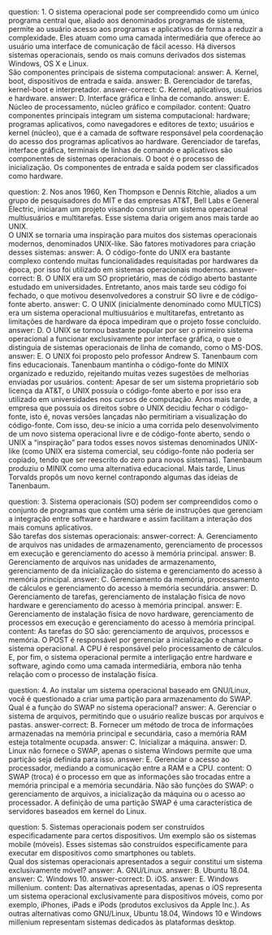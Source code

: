 <?quiz?>
question: 1. O sistema operacional pode ser compreendido como um único programa central que, aliado aos denominados programas de sistema, permite ao usuário acesso aos programas e aplicativos de forma a reduzir a complexidade. Eles atuam como uma camada intermediária que oferece ao usuário uma interface de comunicação de fácil acesso. Há diversos sistemas operacionais, sendo os mais comuns derivados dos sistemas Windows, OS X e Linux.<br>São componentes principais de sistema computacional:
answer: A. Kernel, boot, dispositivos de entrada e saída.
answer: B. Gerenciador de tarefas, kernel-boot e interpretador.
answer-correct: C. Kernel, aplicativos, usuários e hardware.
answer: D. Interface gráfica e linha de comando.
answer: E. Núcleo de processamento, núcleo gráfico e compilador.
content:
Quatro componentes principais integram um sistema computacional: hardware; programas aplicativos, como navegadores e editores de texto; usuários e kernel (núcleo), que é a camada de software responsável pela coordenação do acesso dos programas aplicativos ao hardware. Gerenciador de tarefas, interface gráfica, terminais de linhas de comando e aplicativos são componentes de sistemas operacionais. O boot é o processo de inicialização. Os componentes de entrada e saída podem ser classificados como hardware.
<?/quiz?>

<?quiz?>
question: 2. Nos anos 1960, Ken Thompson e Dennis Ritchie, aliados a um grupo de pesquisadores do MIT e das empresas AT&T, Bell Labs e General Electric, iniciaram um projeto visando construir um sistema operacional multiusuários e multitarefas. Esse sistema daria origem anos mais tarde ao UNIX.<br>O UNIX se tornaria uma inspiração para muitos dos sistemas operacionais modernos, denominados UNIX-like. São fatores motivadores para criação desses sistemas:
answer: A. O código-fonte do UNIX era bastante complexo contendo muitas funcionalidades requisitadas por hardwares da época, por isso foi utilizado em sistemas operacionais modernos.
answer-correct: B. O UNIX era um SO proprietário, mas de código aberto bastante estudado em universidades. Entretanto, anos mais tarde seu código foi fechado, o que motivou desenvolvedores a construir SO livre e de código-fonte aberto.
answer: C. O UNIX (inicialmente denominado como MULTICS) era um sistema operacional multiusuários e multitarefas, entretanto as limitações de hardware da época impediram que o projeto fosse concluído.
answer: D. O UNIX se tornou bastante popular por ser o primeiro sistema operacional a funcionar exclusivamente por interface gráfica, o que o distinguia de sistemas operacionais de linha de comando, como o MS-DOS.
answer: E. O UNIX foi proposto pelo professor Andrew S. Tanenbaum com fins educacionais. Tanenbaum mantinha o código-fonte do MINIX organizado e reduzido, rejeitando muitas vezes sugestões de melhorias enviadas por usuários.
content:
Apesar de ser um sistema proprietário sob licença da AT&T, o UNIX possuía o código-fonte aberto e por isso era utilizado em universidades nos cursos de computação. Anos mais tarde, a empresa que possuía os direitos sobre o UNIX decidiu fechar o código-fonte, isto é, novas versões lançadas não permitiriam a visualização do código-fonte. Com isso, deu-se início a uma corrida pelo desenvolvimento de um novo sistema operacional livre e de código-fonte aberto, sendo o UNIX a “inspiração” para todos esses novos sistemas denominados UNIX-like (como UNIX era sistema comercial, seu código-fonte não poderia ser copiado, tendo que ser reescrito do zero para novos sistemas). Tanenbaum produziu o MINIX como uma alternativa educacional. Mais tarde, Linus Torvalds propôs um novo kernel contrapondo algumas das ideias de Tanenbaum.
<?/quiz?>

<?quiz?>
question: 3. Sistema operacionais (SO) podem ser compreendidos como o conjunto de programas que contém uma série de instruções que gerenciam a integração entre software e hardware e assim facilitam a interação dos mais comuns aplicativos.<br>São tarefas dos sistemas operacionais:
answer-correct: A. Gerenciamento de arquivos nas unidades de armazenamento, gerenciamento de processos em execução e gerenciamento do acesso à memória principal. 
answer: B. Gerenciamento de arquivos nas unidades de armazenamento, gerenciamento de da inicialização do sistema e gerenciamento do acesso à memória principal. 
answer: C. Gerenciamento da memória, processamento de cálculos e gerenciamento do acesso à memória secundária.
answer: D. Gerenciamento de tarefas, gerenciamento de instalação física de novo hardware e gerenciamento do acesso à memória principal. 
answer: E. Gerenciamento de instalação física de novo hardware, gerenciamento de processos em execução e gerenciamento do acesso à memória principal. 
content:
As tarefas do SO são: gerenciamento de arquivos, processos e memória. O POST é responsável por gerenciar a inicialização e chamar o sistema operacional. A CPU é responsável pelo processamento de cálculos. E, por fim, o sistema operacional permite a interligação entre hardware e software, agindo como uma camada intermediária, embora não tenha relação com o processo de instalação física.
<?/quiz?>

<?quiz?>
question: 4. Ao instalar um sistema operacional baseado em GNU/Linux, você é questionado a criar uma partição para armazenamento do SWAP.<br>Qual é a função do SWAP no sistema operacional?
answer: A. Gerenciar o sistema de arquivos, permitindo que o usuário realize buscas por arquivos e pastas.
answer-correct: B. Fornecer um método de troca de informações armazenadas na memória principal e secundária, caso a memória RAM esteja totalmente ocupada.
answer: C. Inicializar a máquina.
answer: D. Linux não fornece o SWAP, apenas o sistema Windows permite que uma partição seja definida para isso.
answer: E. Gerenciar o acesso ao processador, mediando a comunicação entre a RAM e a CPU.
content:
O SWAP (troca) é o processo em que as informações são trocadas entre a memória principal e a memória secundária. Não são funções do SWAP: o gerenciamento de arquivos, a inicialização da máquina ou o acesso ao processador. A definição de uma partição SWAP é uma característica de servidores baseados em kernel do Linux.
<?/quiz?>

<?quiz?>
question: 5. Sistemas operacionais podem ser construídos especificadamente para certos dispositivos. Um exemplo são os sistemas mobile (móveis). Esses sistemas são construídos especificamente para executar em dispositivos como smartphones ou tablets.<br>Qual dos sistemas operacionais apresentados a seguir constitui um sistema exclusivamente móvel?
answer: A. GNU/Linux.
answer: B. Ubuntu 18.04.
answer: C. Windows 10.
answer-correct: D. iOS.
answer: E. Windows millenium.
content:
Das alternativas apresentadas, apenas o iOS representa um sistema operacional exclusivamente para dispositivos móveis, como por exemplo, iPhones, iPads e iPods (produtos exclusivos da Apple Inc.). As outras alternativas como GNU/Linux, Ubuntu 18.04, Windows 10 e Windows millenium representam sistemas dedicados às plataformas desktop.
<?/quiz?>